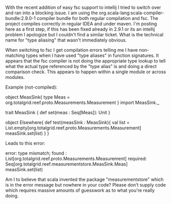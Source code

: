 With the recent addition of easy fsc support to intellij I tried to switch over and ran into a blocking issue. I am using the org.scala-lang:scala-compiler-bundle:2.9.0-1 compiler bundle for both regular compilation and fsc. The project compiles correctly in regular IDEA and under maven.  I'm posting here as a first step, if this has been fixed already in 2.9.1 or its an intellij problem I apologize but I couldn't find a similar ticket. What is the technical name for "type aliasing" that wasn't immediately obvious. 

When switching to fsc I get compilation errors telling me I have non-matching types when I have used "type aliases" in function signatures. It appears that the fsc compiler is not doing the appropriate type lookup to tell what the actual type referenced by the "type alias" is and doing a direct comparison check. This appears to happen within a single module or across modules. 


Example (not-compiled):

object MeasSink{
  type Meas = org.totalgrid.reef.proto.Measurements.Measurement
}
import MeasSink._

trait MeasSink {
  def set(meas : Seq[Meas]): Unit
}

object Elsewhere{
  def test(measSink : MeasSink){
    val list = List.empty[org.totalgrid.reef.proto.Measurements.Measurement]
    measSink.set(list)
  }
}

Leads to this error:

error: type mismatch;
found   : List[org.totalgrid.reef.proto.Measurements.Measurement]
required: Seq[org.totalgrid.reef.measurementstore.MeasSink.Meas]
measSink.set(list)

Am I to believe that scala invented the package "measurementstore" which is in the error message but nowhere in your code? Please don't supply code which requires massive amounts of guesswork as to what you're really doing.
